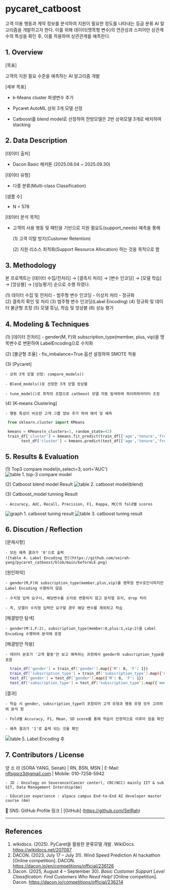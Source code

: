 # pycaret_catboost

고객 이용 행동과 계약 정보를 분석하여 지원이 필요한 정도를 나타내는 등급 분류 AI 알고리즘을 개발하고자 한다. 
이를 위해 데이터(명목형 변수)의 연관성과 스피어만 상관계수의 특성을 확인 후, 이를 적용하여 상관관계를 예측한다.   

## 1. Overview 

[목표]
  
 고객의 지원 필요 수준을 예측하는 AI 알고리즘 개발
  
[세부 목표]
  
 - k-Means cluster 파생변수 추가
    
 - Pycaret AutoML 상위 3개 모델 선정
    
 - Catboost를 blend model로 선정하여 전방모델은 2번 상위모델 3개로 배치하여 stacking

## 2. Data Description

[데이터 출처]

  - Dacon Basic 해커톤 (2025.08.04 ~ 2025.09.30)
   
[데이터 유형]
  
  - 다중 분류(Multi-class Classification)
  
[샘플 수]
  
  - N = 578
  
[데이터 분석 목적]
      
  - 고객의 사용 행동 및 패턴을 기반으로 지원 필요도(support_needs) 예측을 통해
     
    (1) 고객 이탈 방지(Customer Retention)

    (2) 지원 리소스 최적화(Support Resource Allocation) 하는 것을 목적으로 함 

## 3. Methodology
  본 프로젝트는 [데이터 수집/전처리] → [결측치 처리] → [변수 인코딩] → [모델 학습] → [앙상블] → [성능평가] 순으로 수행 하였다. 
    
  (1) 데이터 수집 및 전처리 
    - 범주형 변수 인코딩 
    - 이상치 처리 
    - 정규화  
  (2) 결측치 확인 및 처리 
  (3) 범주형 변수 인코딩(Label Encoding)
  (4) 정규화 및 데이터 불균형 조정 
  (5) 모델 튜닝, 학습 및 앙상블 
  (6) 성능 평가 
  
## 4. Modeling & Techniques
  (1) [데이터 전처리]
    - gender(M, F)와 subscription_type(member, plus, vip)을 명목변수로 변환하여 LabelEncoding으로 수치화  
    
  (2) [불균형 조율]
    - fix_imbalance=True 옵션 설정하여 SMOTE 적용

  (3) [Pycaret]
    
    - 상위 3개 모델 선정: compare_models()
    
    - Blend_models()로 선정한 3개 모델 앙상블 
    
    - tune_model()로 최적의 조합으로 catboost 모델 자동 탐색하여 하이퍼파라미터 조정 
    
  (4) [K-means Clustering]
    
    - 행동 특성이 비슷한 고객 그룹 정보 추가 하여 해석 및 예측
    
  ```python
   from sklearn.cluster import KMeans
  
   kmeans = KMeans(n_clusters=3, random_state=42)
   train_df['cluster'] = kmeans.fit_predict(train_df[['age','tenure','frequent','payment_interval','contract_length','after_interaction']])
         test_df['cluster'] = kmeans.predict(test_df[['age','tenure','frequent','payment_interval','contract_length','after_interaction']])
  ```
    
## 5. Results & Evaluation
  (1) Top3 compare model(n_select=3, sort='AUC')
  ![table 1. top-3 compare model](https://github.com/seirah-yang/pycaret_catboost/blob/main/top3_model.png)

  (2) Catboost blend model Result
  ![table 2. catboost model(blend)](https://github.com/seirah-yang/pycaret_catboost/blob/main/catboost_final(blend).png)
  
  (3) Catboost_model tunning Result
    
    - Accuracy, AUC, Recall, Precision, F1, Kappa, MCC의 fold별 scores
  ![graph 1. catboost tuning result](https://github.com/seirah-yang/pycaret_catboost/blob/main/catboot_tuningresult.png)
  ![table 3. catboost tuning result](https://github.com/seirah-yang/pycaret_catboost/blob/main/catboost_tuned.png)
 
## 6. Discution / Reflection
  [문제사항]
    
    - 모든 예측 결과가 '0'으로 출력 
    ![table 4. Label Encoding 전](https://github.com/seirah-yang/pycaret_catboost/blob/main/beforeLE.png)

  [원인파악]
    
    - gender(M,F)와 subscription_type(member,plus,vip)를 명목형 변수로인식하지만 Label Encoding 수행하지 않음 
    
    - 수치형 입력 요구시, 해당변수를 숫자로 변환하지 않고 문자열 유지, drop 처리
    
    - 즉, 모델이 수치형 입력만 요구할 경우 해당 변수를 제외하고 학습

  [해결방안 탐색]
    
    - gender(M:1,F:2), subscription_type(member:0,plus:1,vip:2)을 Label Encoding 수행하여 분석에 포함
    
  [해결방안 적용]  
    
    - 데이터 분포가 '고객 활동'만 보고 예측하는 과정에서 gender와 subscription_type을 포함

```bash
  train_df['gender'] = train_df['gender'].map({'M': 0, 'F': 1})
  train_df['subscription_type'] = train_df['subscription_type'].map({'member': 0, 'plus': 1, 'vip': 2})
  test_df['gender'] = test_df['gender'].map({'M': 0, 'F': 1})
  test_df['subscription_type'] = test_df['subscription_type'].map({'member': 0, 'plus': 1, 'vip': 2})
```  
  [결과]

    - 학습 시 gender, subscription_type이 포함되어 고객 유형과 행동 유형 모두 고려하여 분석 함
    
    - Fold별 Accuracy, F1, Mean, SD score를 통해 학습이 안정적으로 이루어 짐을 확인
    
    - 예측 결과가 '1'로 출력 되는 것을 확인
    
  ![table 5. Label Encoding 후](https://github.com/seirah-yang/pycaret_catboost/blob/main/after_LEpng)
     
## 7. Contributors / License
  양 소 라 (SORA YANG, Seirah) | RN, BSN, MSN | E-Mail: nftsgsrz3@gmail.com | Mobile: 010-7258-5942
    
    - JD : Oncology on Severance(Cancer center), CRC(NCC) mainly IIT & sub SIT, Data Management Intership(6m) 
    
    - Education experience : alpaco campus End-to-End AI developer master course (6m)
   
   💬 SNS: GitHub Profile 링크  |  [GitHub] (https://github.com/SeIRah)
   
-------------------------------------------------------------------------------------------------
## References
 1. wikidocs. (2025). PyCaret을 활용한 분류모델 개발. WikiDocs. https://wikidocs.net/207087
 2. DACON. (2023, July 17 – July 31). Wind Speed Prediction AI hackathon [Online competition]. DACON.   https://dacon.io/en/competitions/official/236126
 3. Dacon. (2025, August 4 – September 30). *Basic Customer Support Level Classification: Find Customers Who Need Help!* [Online competition]. Dacon. https://dacon.io/competitions/official/236214
